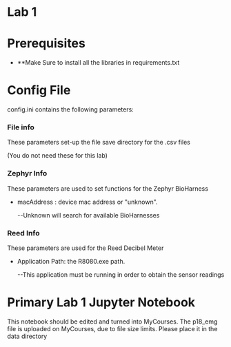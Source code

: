 # Lab 1

Prerequisites
============
- **Make Sure to install all the libraries in requirements.txt



Config File
============

config.ini contains the following parameters:

### File info
These parameters set-up the file save directory for the .csv files

(You do not need these for this lab)
### Zephyr Info
These parameters are used to set functions for the Zephyr BioHarness
- macAddress : device mac address or "unknown". 

    --Unknown will search for available BioHarnesses

### Reed Info
These parameters are used for the Reed Decibel Meter
- Application Path: the R8080.exe path. 

    --This application must be running in order to obtain the sensor readings
    
    
Primary Lab 1 Jupyter Notebook
==========

This notebook should be edited and turned into MyCourses. The p18_emg file is uploaded on MyCourses, due to file size limits. Please place it in the data directory

